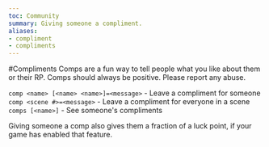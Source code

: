 ```yaml
---
toc: Community
summary: Giving someone a compliment.
aliases:
- compliment
- compliments
---
```

#Compliments
Comps are a fun way to tell people what you like about them or their RP. Comps should always be positive. Please report any abuse.

`comp <name> [<name> <name>]=<message>` - Leave a compliment for someone
`comp <scene #>=<message>` - Leave a compliment for everyone in a scene
`comps [<name>]` - See someone's compliments

Giving someone a comp also gives them a fraction of a luck point, if your game has enabled that feature.
